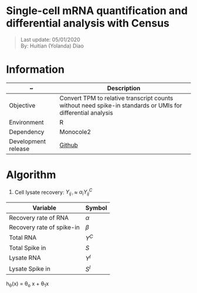# Single-cell mRNA quantification and differential analysis with Census
> Last update: 05/01/2020 <br>
> By: Huitian (Yolanda) Diao

# Information 
| ~ | Description |
| --- | --- |
| Objective | Convert TPM to relative transcript counts without need spike-in standards or UMIs for differential analysis |
| Environment | R |
| Dependency | Monocole2 |
| Development release | [Github](https://github.com/cole-trapnell-lab/monocle-release) |

# Algorithm
1. Cell lysate recovery:
 *Y<sub>ij<sub><sup> l</sup>* ≈ *&alpha;<sub>i</sub>Y<sub>ij</sub><sup>C</sup>*

| Variable | Symbol |
| --- | --- |
| Recovery rate of RNA |  *α* |
| Recovery rate of spike-in | *β* |
| Total RNA | *Y<sup>C</sup>* |
| Total Spike in | *S* |
| Lysate RNA | *Y<sup>l</sup>* |
| Lysate Spike in | *S<sup>l</sup>* |

 h<sub>&theta;</sub>(x) = &theta;<sub>o</sub> x + &theta;<sub>1</sub>x
